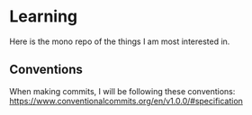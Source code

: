 # Learning

Here is the mono repo of the things I am most interested in. 

## Conventions

When making commits, I will be following these conventions:
https://www.conventionalcommits.org/en/v1.0.0/#specification
